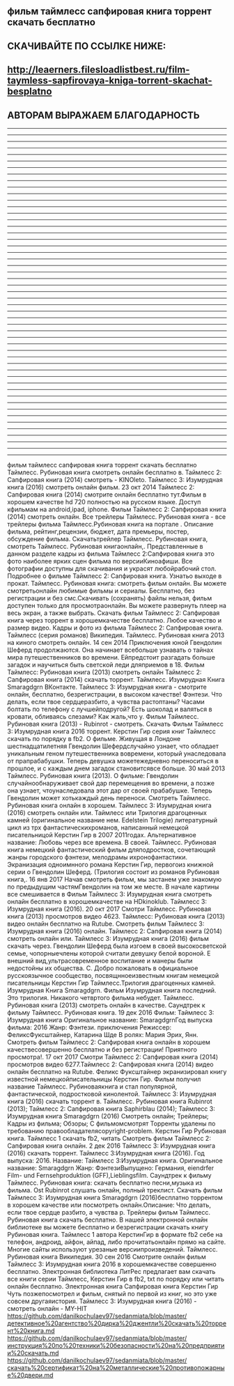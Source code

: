 фильм таймлесс сапфировая книга торрент скачать бесплатно
--------------------------------------------------
СКАЧИВАЙТЕ ПО ССЫЛКЕ НИЖЕ:
--------------------------------------------------
http://leaerners.filesloadlistbest.ru/film-taymless-sapfirovaya-kniga-torrent-skachat-besplatno
--------------------------------------------------
АВТОРАМ ВЫРАЖАЕМ БЛАГОДАРНОСТЬ
--------------------------------------------------
--------------------------------------------------
--------------------------------------------------
--------------------------------------------------
--------------------------------------------------
--------------------------------------------------
--------------------------------------------------
--------------------------------------------------
--------------------------------------------------
--------------------------------------------------
--------------------------------------------------
--------------------------------------------------
--------------------------------------------------
--------------------------------------------------
--------------------------------------------------
--------------------------------------------------
--------------------------------------------------
--------------------------------------------------
--------------------------------------------------
--------------------------------------------------
--------------------------------------------------
--------------------------------------------------
--------------------------------------------------
--------------------------------------------------
--------------------------------------------------
--------------------------------------------------
--------------------------------------------------
--------------------------------------------------
--------------------------------------------------
--------------------------------------------------
--------------------------------------------------
--------------------------------------------------
--------------------------------------------------
--------------------------------------------------
--------------------------------------------------
--------------------------------------------------
--------------------------------------------------
--------------------------------------------------
--------------------------------------------------
--------------------------------------------------
--------------------------------------------------
--------------------------------------------------
--------------------------------------------------
--------------------------------------------------
--------------------------------------------------
--------------------------------------------------
--------------------------------------------------
--------------------------------------------------
--------------------------------------------------
--------------------------------------------------
--------------------------------------------------
--------------------------------------------------
фильм таймлесс сапфировая книга торрент скачать бесплатно Таймлесс. Рубиновая книга смотреть онлайн бесплатно в. Таймлесс 2: Сапфировая книга (2014) смотреть  - KINOleto. Таймлесс 3: Изумрудная книга (2016) смотреть онлайн фильм. 23 окт 2014  Таймлесс 2: Сапфировая книга (2014) смотрите онлайн бесплатно тут.Фильм в хорошем качестве hd 720 полностью на русском языке. Доступ кфильмам на android,ipad, iphone. Фильм Таймлесс 2: Сапфировая книга (2014)  смотреть онлайн. Все трейлеры Таймлесс. Рубиновая книга - все трейлеры фильма Таймлесс.Рубиновая книга на портале . Описание фильма, рейтинг,рецензии, бюджет, дата премьеры, постер, обсуждение фильма. Скачатьтрейлер Таймлесс. Рубиновая книга, смотреть Таймлесс. Рубиновая книгаонлайн,. Представленные в данном разделе кадры из фильма Таймлесс 2:Сапфировая книга  это фото наиболее ярких сцен фильма по версииКиноафиши. Все фотографии доступны для скачивания и украсят любойрабочий стол. Подробнее о фильме Таймлесс 2: Сапфировая книга. Узнатьо выходе в прокат. Таймлесс. Рубиновая книга: смотреть фильм онлайн. Вы можете смотретьонлайн любимые фильмы и сериалы. Бесплатно, без регистрации и без смс.Скачивать (сохранять) файлы нельзя, фильм доступен только для просмотраонлайн. Вы можете развернуть плеер на весь экран, а также выбрать. Скачать фильм Таймлесс 2: Сапфировая книга через торрент в хорошемкачестве бесплатно. Любое качество и размер видео. Кадры и фото из фильма Таймлесс 2: Сапфировая книга. Таймлесс (серия романов)  Википедия. Таймлесс. Рубиновая книга 2013 на киного смотреть онлайн. 14 сен 2014  Приключения юной Гвендолин Шеферд продолжаются. Она начинает всебольше узнавать о тайнах мира путешественников во времени. Ейпредстоит разгадать больше загадок и научиться быть светской леди дляприемов в 18. Фильм Таймлесс: Рубиновая книга (2013)  смотреть онлайн
Таймлесс 2: Сапфировая книга (2014) скачать торрент. Таймлесс. Изумрудная Книга  Smaragdgrn  ВКонтакте. Таймлесс 3: Изумрудная книга - смотрите онлайн, бесплатно, безрегистрации, в высоком качестве! Фэнтези. Что делать, если твое сердцеразбито, а чувства растоптаны? Часами болтать по телефону с лучшейподругой? Есть шоколад и валяться в кровати, обливаясь слезами? Как жаль,что у. Фильм Таймлесс. Рубиновая книга (2013) - Rubinrot - смотреть. Скачать Фильм Таймлесс 3: Изумрудная книга 2016 торрент. Керстин Гир  серия книг Таймлесс  скачать по порядку в fb2. О фильме. Живущая в Лондоне шестнадцатилетняя Гвендолин Шефердслучайно узнает, что обладает уникальным геном путешественника вовремени, который унаследовала от прапрабабушки. Теперь девушка можетежедневно переноситься в прошлое, и с каждым днем загадок становитсявсе больше. 30 май 2013  Таймлесс. Рубиновая книга (2013). О фильме: Гвендолин случайнообнаруживает свой дар перемещения во времени, а позже она узнает, чтоунаследовала этот дар от своей прабабушке. Теперь Гвендолин может хотькаждый день переноси. Cмотреть Таймлесс. Рубиновая книга онлайн в хорошем. Таймлесс 3: Изумрудная книга (2016) смотреть онлайн или. Таймлесс или Трилогия драгоценных камней (оригинальное название нем. Edelstein Trilogie)  литературный цикл из трх фантастическихроманов, написанный немецкой писательницой Керстин Гир в 2007  2011годах. Альтернативное название: Любовь через все времена. В своей. Таймлесс. Рубиновая книга  немецкий фантастический фильм дляподростков, сочетающий жанры городского фэнтези, мелодрамы ихронофантастики. Экранизация одноимнного романа Керстин Гир, первогоиз книжной серии о Гвендолин Шеферд. (Трилогия состоит из романов Рубиновая книга,. 16 янв 2017  Начав смотреть фильм, мы застанем уже знакомую по предыдущим частямГвендолин на том же месте. В начале картины все смешивается в  Фильм Таймлесс 3: Изумрудная книга смотреть онлайн бесплатно в хорошемкачестве на HDkinoklub. Таймлесс 3: Изумрудная книга (2016). 20 окт 2017  Смотри Таймлесс. Рубиновая книга (2013) просмотров видео 4623. Таймлесс: Рубиновая книга (2013) видео онлайн бесплатно на Rutube.
Смотреть фильм Таймлесс 3: Изумрудная книга (2016) онлайн. Таймлесс 2: Сапфировая книга (2014) смотреть онлайн или. Таймлесс 3: Изумрудная книга (2016) фильм скачать через. Гвендолин Шеферд была изгоем в своей высокосветской семье, чопорныечлены которой считали девушку белой вороной. Е внешний вид,ультрасовременное воспитание и манеры были недостойны их общества. С. Добро пожаловать в официальное русскоязычное сообщество, посвящнноеизвестным книгам немецкой писательницы Керстин Гир Таймлесс.Трилогия драгоценных камней.  Изумрудная Книга  Smaragdgrn. Фильм Изумрудная книга последний. Это трилогия. Никакого четвртого фильма небудет. Таймлесс. Рубиновая книга (2013) смотреть онлайн в качестве. Саундтрек к фильму Таймлесс. Рубиновая книга. 19 дек 2016  Фильм: Таймлесс 3: Изумрудная книга Оригинальное название: SmaragdgrnГод выпуска фильма: 2016 Жанр: Фэнтези. приключения Режиссер: ФеликсФуксштайнер, Катарина Шде В ролях: Мария Эрих, Янн. Смотреть фильм Таймлесс 2: Сапфировая книга онлайн в хорошем качествесовершенно бесплатно и без регистрации! Приятного просмотра!. 17 окт 2017  Смотри Таймлесс 2: Сапфировая книга (2014) просмотров видео 6277.Таймлесс 2: Сапфировая книга (2014) видео онлайн бесплатно на Rutube. Феликс Фуксштайнер экранизировал книгу известной немецкойписательницы Керстин Гир. Фильм получил название Таймлесс. Рубиноваякнига и стал популярной, фантастической, подростковой кинолентой. Таймлесс 3: Изумрудная книга (2016) скачать торрент в. Таймлесс. Рубиновая книга  Rubinrot (2013); Таймлесс 2: Сапфировая книга Saphirblau (2014); Таймлесс 3: Изумрудная книга  Smaragdgrn (2016) Смотреть онлайн; Трейлеры; Кадры из фильма; Обзоры; С фильмомсмотрят  Торренты удалены по требованию правообладателяcopyright-problem. Керстин Гир Рубиновая книга. Таймлесс 1  скачать fb2, читать
Смотреть фильм Таймлесс 2: Сапфировая книга онлайн. 2 дек 2016  Таймлесс 3: Изумрудная книга (2016) скачать торрент. Таймлесс 3:Изумрудная книга (2016). Год выпуска: 2016. Название: Таймлесс 3:Изумрудная книга. Оригинальное название: Smaragdgrn Жанр: ФэнтезиВыпущено: Германия, eiendrfer Film- und Fernsehproduktion (GFF),Lieblingsfilm. Саундтрек к фильму Таймлесс. Рубиновая книга: скачать бесплатно песни,музыка из фильма. Ost Rubinrot слушать онлайн, полный треклист. Скачать фильм Таймлесс 3: Изумрудная книга  Smaragdgrn (2016)бесплатно торрентом в хорошем качестве или посмотреть онлайн.Описание: Что делать, если твое сердце разбито, а чувства р. Трейлеры фильм Таймлесс. Рубиновая книга скачать бесплатно. В нашей электронной онлайн библиотеке вы можете бесплатно и безрегистрации скачать книгу Рубиновая книга. Таймлесс 1 автора КерстинГир в формате fb2 себе на телефон, андроид, айфон, айпад, либо прочитатьонлайн прямо на сайте. Многие сайты используют урезаные версиипроизведений. Таймлесс. Рубиновая книга  Википедия. 30 сен 2016  Смотрите онлайн фильм Таймлесс 3: Изумрудная книга 2016 в хорошемкачестве совершенно бесплатно. Электронная библиотека ЛитРес предлагает вам скачать все книги серии Таймлесс, Керстин Гир в fb2, txt по порядку или читать онлайн бесплатно. Электронная книга Сапфировая книга  Керстин Гир  Чуть позжепосмотрел и фильм, снятый по первой из книг, но это уже совсем другаяистория. Таймлесс 3: Изумрудная книга (2016) - смотреть онлайн - MY-HIT
https://github.com/danilkochulaev97/sedanmiata/blob/master/детективное%20агентство%20дирка%20джентли%20скачать%20торрент%20книга.md
https://github.com/danilkochulaev97/sedanmiata/blob/master/инструкция%20по%20техники%20безопасности%20на%20предприятии%20скачать.md
https://github.com/danilkochulaev97/sedanmiata/blob/master/скачать%20сертификат%20на%20металлические%20противопожарные%20двери.md